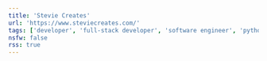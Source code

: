 ```yaml
---
title: 'Stevie Creates'
url: 'https://www.steviecreates.com/'
tags: ['developer', 'full-stack developer', 'software engineer', 'python', 'php', 'writer']
nsfw: false
rss: true
---
```

